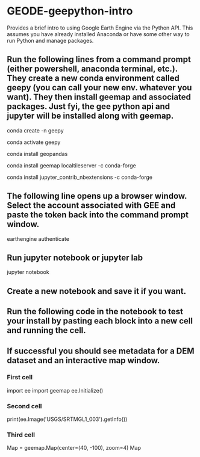 # GEODE-geepython-intro

Provides a brief intro to using Google Earth Engine via the Python API. This assumes you have already installed Anaconda or have some other way to run Python and manage packages.

## Run the following lines from a command prompt (either powershell, anaconda terminal, etc.). They create a new conda environment called geepy (you can call your new env. whatever you want). They then install geemap and associated packages. Just fyi, the gee python api and jupyter will be installed along with geemap.

conda create -n geepy

conda activate geepy

conda install geopandas

conda install geemap localtileserver -c conda-forge

conda install jupyter_contrib_nbextensions -c conda-forge

## The following line opens up a browser window. Select the account associated with GEE and paste the token back into the command prompt window.

earthengine authenticate

## Run jupyter notebook or jupyter lab

jupyter notebook

## Create a new notebook and save it if you want.
## Run the following code in the notebook to test your install by pasting each block into a new cell and running the cell.
## If successful you should see metadata for a DEM dataset and an interactive map window.

### First cell
import ee
import geemap
ee.Initialize()

### Second cell
print(ee.Image('USGS/SRTMGL1_003').getInfo())

### Third cell
Map = geemap.Map(center=(40, -100), zoom=4)
Map

